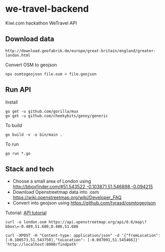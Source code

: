 # we-travel-backend

Kiwi.com hackathon WeTravel API

## Download data

    http://download.geofabrik.de/europe/great-britain/england/greater-london.html

Convert OSM to geojson

    npx osmtogeojson file.osm > file.geojson

## Run API

Install

```
go get -u github.com/gorilla/mux
go get -u github.com/cheekybits/genny/generic
```

To build

```
go build -v -o bin/main .
```

To run

```
go run *.go
```
## Stack and tech
* Choose a small area of London using http://bboxfinder.com/#51.543522,-0.103871,51.546898,-0.094215
* Download Openstreetmap data into .osm https://wiki.openstreetmap.org/wiki/Developer_FAQ
* Convert into geojson using https://github.com/tyrasd/osmtogeojson

Tutorial:
[API tutorial](https://medium.com/the-andela-way/build-a-restful-json-api-with-golang-85a83420c9da)

    curl -o london.osm https://api.openstreetmap.org/api/0.6/map\?bbox\=-0.489,51.680,0.486,51.686

    curl -XPOST -H "Content-type: application/json" -d '{"fromLocation": [-0.100573,51.543750],"toLocation": [-0.097091,51.545466]}' 'http://localhost:8080/findpath'
